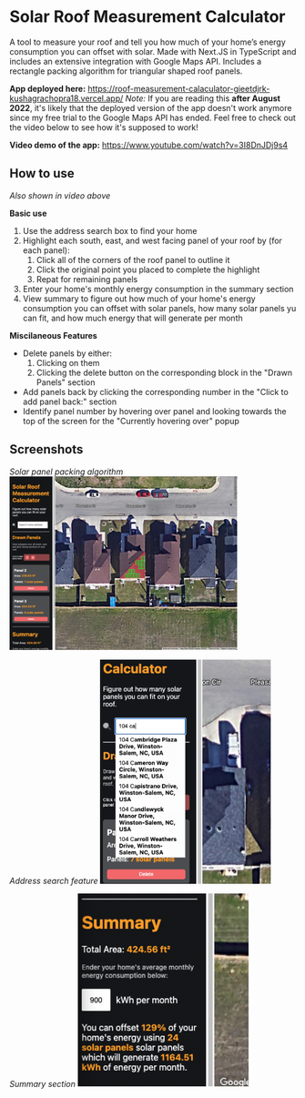 # Solar Roof Measurement Calculator

A tool to measure your roof and tell you how much of your home’s energy consumption you can offset with solar. Made with Next.JS in TypeScript and includes an extensive integration with Google Maps API. Includes a rectangle packing algorithm for triangular shaped roof panels.


**App deployed here:** https://roof-measurement-calaculator-gieetdjrk-kushagrachopra18.vercel.app/
*Note:* If you are reading this **after August 2022**, it's likely that the deployed version of the app doesn't work anymore since my free trial to the Google Maps API has ended. Feel free to check out the video below to see how it's supposed to work!

**Video demo of the app:** https://www.youtube.com/watch?v=3I8DnJDj9s4

## How to use
*Also shown in video above*

**Basic use**
1. Use the address search box to find your home
2. Highlight each south, east, and west facing panel of your roof by (for each panel):
    1. Click all of the corners of the roof panel to outline it
    2. Click the original point you placed to complete the highlight
    3. Repat for remaining panels
3. Enter your home's monthly energy consumption in the summary section
4. View summary to figure out how much of your home's energy consumption you can offset with solar panels, how many solar panels yu can fit, and how much energy that will generate per month

**Miscilaneous Features**
- Delete panels by either:
    1. Clicking on them
    2. Clicking the delete button on the corresponding block in the "Drawn Panels" section
- Add panels back by clicking the corresponding number in the "Click to add panel back:" section
- Identify panel number by hovering over panel and looking towards the top of the screen for the "Currently hovering over" popup

## Screenshots

*Solar panel packing algorithm*
<img src="public/panel_packing_screenshot.png" alt="Getting started" width="400"/>

*Address search feature*
<img src="public/search_feature_screenshot.png" alt="Getting started" width="300"/>

*Summary section*
<img src="public/summary_screenshot.png" alt="Getting started" width="300"/>